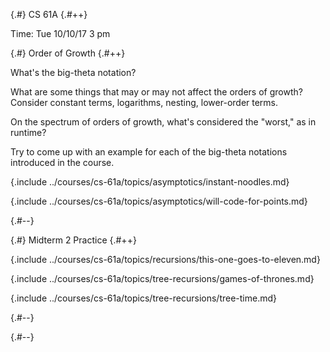 
{.#} CS 61A
{.#++}

Time: Tue 10/10/17 3 pm

{.#} Order of Growth
{.#++}

What's the big-theta notation?

What are some things that may or may not affect the orders of growth? Consider constant terms, logarithms, nesting, lower-order terms.

On the spectrum of orders of growth, what's considered the "worst," as in runtime?

Try to come up with an example for each of the big-theta notations introduced in the course.

{.include ../courses/cs-61a/topics/asymptotics/instant-noodles.md}

{.include ../courses/cs-61a/topics/asymptotics/will-code-for-points.md}

{.#--}

{.#} Midterm 2 Practice
{.#++}

{.include ../courses/cs-61a/topics/recursions/this-one-goes-to-eleven.md}

{.include ../courses/cs-61a/topics/tree-recursions/games-of-thrones.md}

{.include ../courses/cs-61a/topics/tree-recursions/tree-time.md}

{.#--}

{.#--}
